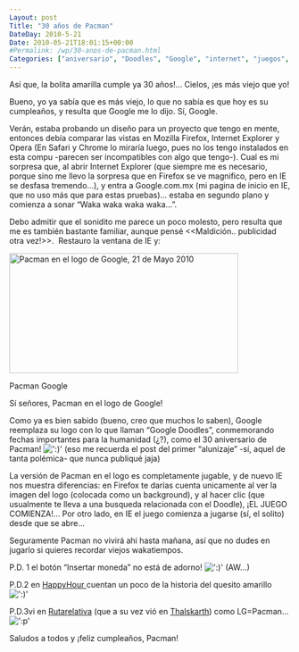 ```yaml
---
Layout: post
Title: "30 años de Pacman"
DateDay: 2010-5-21
Date: 2010-05-21T18:01:15+00:00
#Permalink: /wp/30-anos-de-pacman.html
Categories: ["aniversario", "Doodles", "Google", "internet", "juegos", "ocio", "Pacman"]
---
```


<p>Así que, la bolita amarilla cumple ya 30 años!&#8230; Cielos, ¡es más viejo que yo!</p>
<p>Bueno, yo ya sabía que es más viejo, lo que no sabía es que hoy es su cumpleaños, y resulta que Google me lo dijo. Sí, Google.</p>
<p>Verán, estaba probando un diseño para un proyecto que tengo en mente, entonces debía comparar las vistas en Mozilla Firefox, Internet Explorer y Opera (En Safari y Chrome lo miraría luego, pues no los tengo instalados en esta compu -parecen ser incompatibles con algo que tengo-). Cual es mi sorpresa que, al abrir Internet Explorer (que siempre me es necesario, porque sino me llevo la sorpresa que en Firefox se ve magnifico, pero en IE se desfasa tremendo&#8230;), y entra a Google.com.mx (mi pagina de inicio en IE, que no uso más que para estas pruebas)&#8230; estaba en segundo plano y comienza a sonar &#8220;Waka waka waka waka&#8230;&#8221;.</p>
<p>Debo admitir que el sonidito me parece un poco molesto, pero resulta que me es también bastante familiar, aunque pensé &lt;&lt;Maldición.. publicidad otra vez!&gt;&gt;.  Restauro la ventana de IE y:</p>
<p style="text-align: center;">
<div class="wp-caption aligncenter" style="width: 420px"><a rel="prettyphoto" href="http://blog.mautematico.com/wp-content/uploads/2010/05/PacmanGoogleGrande.png" target="_blank"><img title="PacmanGoogle" src="http://blog.mautematico.com/wp-content/uploads/2010/05/PacmanGoogle.png" alt="Pacman en el logo de Google, 21 de Mayo 2010" width="410" height="215" /></a><p class="wp-caption-text">Pacman Google</p></div>
<p style="text-align: center;">
<p style="text-align: left;">Sí señores, Pacman en el logo de Google!</p>
<p style="text-align: left;">Como ya es bien sabido (bueno, creo que muchos lo saben), Google reemplaza su logo con lo que llaman &#8220;Google Doodles&#8221;, conmemorando fechas importantes para la humanidad (¿?), como el 30 aniversario de Pacman! <img src=&#39;http://blog.mautematico.com/wp-content/plugins/smilies-themer/kopete/smile.png&#39; alt=&#39;:)&#39; class=&#39;wp-smiley&#39; /> (eso me recuerda el post del primer &#8220;alunizaje&#8221; -sí, aquel de tanta polémica- que nunca publiqué jaja)</p>
<p style="text-align: left;">La versión de Pacman en el logo es completamente jugable, y de nuevo IE nos muestra diferencias: en Firefox te darías cuenta unicamente al ver la imagen del logo (colocada como un background), y al hacer clic (que usualmente te lleva a una busqueda relacionada con el Doodle), ¡EL JUEGO COMIENZA!&#8230; Por otro lado, en IE el juego comienza a jugarse (sí, el solito) desde que se abre&#8230;</p>
<p style="text-align: left;">Seguramente Pacman no vivirá ahi hasta mañana, así que no dudes en jugarlo si quieres recordar viejos wakatiempos.</p>
<p style="text-align: left;">P.D. 1 el botón &#8220;Insertar moneda&#8221; no está de adorno! <img src=&#39;http://blog.mautematico.com/wp-content/plugins/smilies-themer/kopete/smile.png&#39; alt=&#39;:)&#39; class=&#39;wp-smiley&#39; /> (AW&#8230;)</p>
<p style="text-align: left;">P.D.2 en <a title="Feliz cumpleaños, Pac-man" href="http://www.fidelitypr.com/happyhour/2010/04/%C2%A1feliz-cumpleanos-pac-man/" target="_blank">HappyHour </a>cuentan un poco de la historia del quesito amarillo <img src=&#39;http://blog.mautematico.com/wp-content/plugins/smilies-themer/kopete/smile.png&#39; alt=&#39;:)&#39; class=&#39;wp-smiley&#39; /> </p>
<p style="text-align: left;">P.D.3vi en <a title="Lg se basó en pacman para su logo" href="http://www.rutarelativa.com/la-imagen-cachonda-del-dia/imagen-cachonda-dia-17-lg-se-baso-pacman-crear-su-logo/trackback/" target="_blank">Rutarelativa</a> (que a su vez vió en <a title="Pacman oculto en el logo de LG" href="http://www.thalskarth.com.ar/2010/03/04/pacman-oculto-en-el-logo-de-lg/" target="_blank">Thalskarth</a>) como LG=Pacman&#8230;  <img src=&#39;http://blog.mautematico.com/wp-content/plugins/smilies-themer/kopete/tongue.png&#39; alt=&#39;:p&#39; class=&#39;wp-smiley&#39; /> </p>
<p style="text-align: left;">Saludos a todos y ¡feliz cumpleaños, Pacman!</p>
